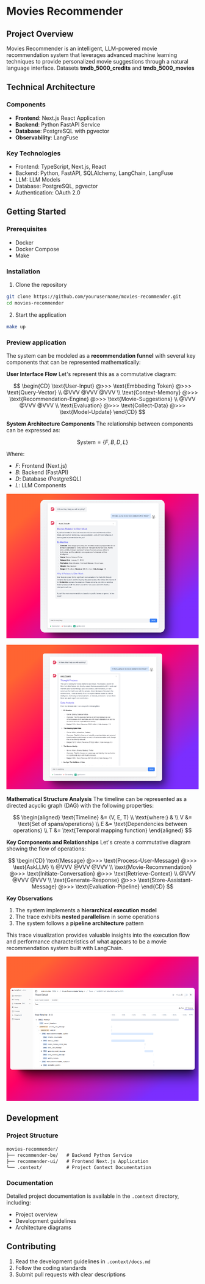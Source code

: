 # Movies Recommender

## Project Overview

Movies Recommender is an intelligent, LLM-powered movie recommendation system that leverages advanced machine learning techniques to provide personalized movie suggestions through a natural language interface. Datasets **tmdb_5000_credits** and **tmdb_5000_movies**

## Technical Architecture

### Components
- **Frontend**: Next.js React Application
- **Backend**: Python FastAPI Service
- **Database**: PostgreSQL with pgvector
- **Observability**: LangFuse

### Key Technologies
- Frontend: TypeScript, Next.js, React
- Backend: Python, FastAPI, SQLAlchemy, LangChain, LangFuse
- LLM: LLM Models
- Database: PostgreSQL, pgvector
- Authentication: OAuth 2.0

## Getting Started

### Prerequisites
- Docker
- Docker Compose
- Make

### Installation

1. Clone the repository
```bash
git clone https://github.com/yourusername/movies-recommender.git
cd movies-recommender
```

2. Start the application
```bash
make up
```

### Preview application

The system can be modeled as a **recommendation funnel** with several key components that can be represented mathematically:

**User Interface Flow**
Let's represent this as a commutative diagram:

$$
\begin{CD}
\text{User-Input} @>>> \text{Embbeding Token} @>>> \text{Query-Vector} \\
@VVV @VVV @VVV \\
\text{Context-Memory} @>>> \text{Recommendation-Engine} @>>> \text{Movie-Suggestions} \\
@VVV @VVV @VVV \\
\text{Evaluation} @>>> \text{Collect-Data} @>>> \text{Model-Update}
\end{CD}
$$

**System Architecture Components**
The relationship between components can be expressed as:

$$
\text{System} = \{F, B, D, L\}
$$

Where:
- $F$: Frontend (Next.js)
- $B$: Backend (FastAPI)
- $D$: Database (PostgreSQL)
- $L$: LLM Components

![](media/Main.png)

![](media/Agent.png)


**Mathematical Structure Analysis**
The timeline can be represented as a directed acyclic graph (DAG) with the following properties:


$$
\begin{aligned}
\text{Timeline} &= (V, E, T) \\
\text{where:} & \\
V &= \text{Set of spans/operations} \\
E &= \text{Dependencies between operations} \\
T &= \text{Temporal mapping function}
\end{aligned}
$$

**Key Components and Relationships**
Let's create a commutative diagram showing the flow of operations:

$$
\begin{CD}
\text{Message} @>>> \text{Process-User-Message} @>>> \text{AskLLM} \\
@VVV @VVV @VVV \\
\text{Movie-Recommendation} @>>> \text{Initiate-Conversation} @>>> \text{Retrieve-Context} \\
@VVV @VVV @VVV \\
\text{Generate-Response} @>>> \text{Store-Assistant-Message} @>>> \text{Evaluation-Pipeline}
\end{CD}
$$


**Key Observations**

1. The system implements a **hierarchical execution model**
2. The trace exhibits **nested parallelism** in some operations
3. The system follows a **pipeline architecture** pattern

This trace visualization provides valuable insights into the execution flow and performance characteristics of what appears to be a movie recommendation system built with LangChain.

![](media/Langfuse.png)


## Development

### Project Structure
```
movies-recommender/
├── recommender-be/   # Backend Python Service
├── recommender-ui/   # Frontend Next.js Application
└── .context/         # Project Context Documentation
```

### Documentation
Detailed project documentation is available in the `.context` directory, including:
- Project overview
- Development guidelines
- Architecture diagrams

## Contributing

1. Read the development guidelines in `.context/docs.md`
2. Follow the coding standards
3. Submit pull requests with clear descriptions
